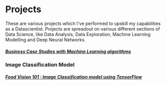 # Projects
These are various projects which I've performed to upskill my capabilities as a Datascientist. 
Projects are spreadout on various different sections of Data Science, like Data Analysis, Data Exploration, Machine Learning Modelling and Deep Neural Networks. 

##### [Business Case Studies with Machine Learning algorithms](https://github.com/ayushs0911/Projects/tree/main/Business%20Case%20Studies)
### Image Classification Model
##### [Food Vision 101 : Image Classification model using TensorFlow](https://github.com/ayushs0911/Projects/blob/main/Food_Vision_Image_Classificaton_TensorFlow.ipynb)
